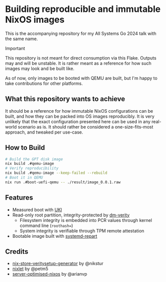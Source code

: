 # Building reproducible and immutable NixOS images

This is the accompanying repository for my All Systems Go 2024 talk with the same name.

> [!IMPORTANT]
> This repository is not meant for direct consumption via this Flake. Outputs may and will be unstable. It is rather meant as
> a reference for how such images may look and be built like.

As of now, only images to be booted with QEMU are built, but I'm happy to take contributions for other platforms.

## What this repository wants to achieve

It should be a reference for how immutable NixOS configurations can be built, and how they can be packed into OS images reproducibly.
It is very unlikely that the exact configuration presented here can be used in any real-world scenario as is. It should rather be
considered a one-size-fits-most approach, and tweaked per use-case.

## How to Build

```sh
# Build the GPT disk image
nix build .#qemu-image
# Verify reproducibility
nix build .#qemu-image --keep-failed --rebuild
# Boot it in QEMU
nix run .#boot-uefi-qemu -- ./result/image_0.0.1.raw
```

## Features

- Measured boot with [UKI](https://github.com/uapi-group/specifications/blob/main/specs/unified_kernel_image.md)
- Read-only root partition, integrity-protected by [dm-verity](https://docs.kernel.org/admin-guide/device-mapper/verity.html)
    - Filesystem integrity is embedded into PCR values through kernel command line (`roothash=`)
    - System integrity is verifiable through TPM remote attestation
- Bootable image built with [systemd-repart](https://www.freedesktop.org/software/systemd/man/latest/systemd-repart.html)

## Credits

- [nix-store-veritysetup-generator](https://github.com/nikstur/nix-store-veritysetup-generator) by @nikstur
- [nixlet](https://github.com/petm5/nixlet) by @petm5
- [server-optimised-nixos](https://github.com/arianvp/server-optimised-nixos) by @arianvp
